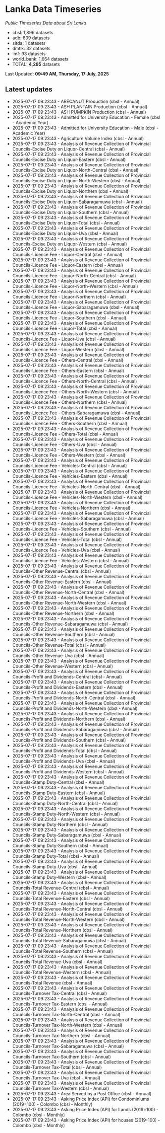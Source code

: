 # Lanka Data Timeseries
*Public Timeseries Data about Sri Lanka*

* cbsl: 1,896 datasets
* adb: 609 datasets
* sltda: 1 datasets
* dmtlk: 32 datasets
* imf: 93 datasets
* world_bank: 1,664 datasets
* TOTAL: **4,295** datasets

Last Updated: **09:49 AM, Thursday, 17 July, 2025**

## Latest updates

* 2025-07-17 09:23:43 - ARECANUT Production (cbsl - Annual)
* 2025-07-17 09:23:43 - ASH PLANTAIN Production (cbsl - Annual)
* 2025-07-17 09:23:43 - ASH PUMPKIN Production (cbsl - Annual)
* 2025-07-17 09:23:43 - Admitted for University Education - Female (cbsl - Academic Year)
* 2025-07-17 09:23:43 - Admitted for University Education - Male (cbsl - Academic Year)
* 2025-07-17 09:23:43 - Agriculture Volume Index (cbsl - Annual)
* 2025-07-17 09:23:43 - Analysis of Revenue Collection of Provincial Councils-Excise Duty on Liquor-Central (cbsl - Annual)
* 2025-07-17 09:23:43 - Analysis of Revenue Collection of Provincial Councils-Excise Duty on Liquor-Eastern (cbsl - Annual)
* 2025-07-17 09:23:43 - Analysis of Revenue Collection of Provincial Councils-Excise Duty on Liquor-North-Central (cbsl - Annual)
* 2025-07-17 09:23:43 - Analysis of Revenue Collection of Provincial Councils-Excise Duty on Liquor-North-Western (cbsl - Annual)
* 2025-07-17 09:23:43 - Analysis of Revenue Collection of Provincial Councils-Excise Duty on Liquor-Northern (cbsl - Annual)
* 2025-07-17 09:23:43 - Analysis of Revenue Collection of Provincial Councils-Excise Duty on Liquor-Sabaragamuwa (cbsl - Annual)
* 2025-07-17 09:23:43 - Analysis of Revenue Collection of Provincial Councils-Excise Duty on Liquor-Southern (cbsl - Annual)
* 2025-07-17 09:23:43 - Analysis of Revenue Collection of Provincial Councils-Excise Duty on Liquor-Total (cbsl - Annual)
* 2025-07-17 09:23:43 - Analysis of Revenue Collection of Provincial Councils-Excise Duty on Liquor-Uva (cbsl - Annual)
* 2025-07-17 09:23:43 - Analysis of Revenue Collection of Provincial Councils-Excise Duty on Liquor-Western (cbsl - Annual)
* 2025-07-17 09:23:43 - Analysis of Revenue Collection of Provincial Councils-Licence Fee - Liquor-Central (cbsl - Annual)
* 2025-07-17 09:23:43 - Analysis of Revenue Collection of Provincial Councils-Licence Fee - Liquor-Eastern (cbsl - Annual)
* 2025-07-17 09:23:43 - Analysis of Revenue Collection of Provincial Councils-Licence Fee - Liquor-North-Central (cbsl - Annual)
* 2025-07-17 09:23:43 - Analysis of Revenue Collection of Provincial Councils-Licence Fee - Liquor-North-Western (cbsl - Annual)
* 2025-07-17 09:23:43 - Analysis of Revenue Collection of Provincial Councils-Licence Fee - Liquor-Northern (cbsl - Annual)
* 2025-07-17 09:23:43 - Analysis of Revenue Collection of Provincial Councils-Licence Fee - Liquor-Sabaragamuwa (cbsl - Annual)
* 2025-07-17 09:23:43 - Analysis of Revenue Collection of Provincial Councils-Licence Fee - Liquor-Southern (cbsl - Annual)
* 2025-07-17 09:23:43 - Analysis of Revenue Collection of Provincial Councils-Licence Fee - Liquor-Total (cbsl - Annual)
* 2025-07-17 09:23:43 - Analysis of Revenue Collection of Provincial Councils-Licence Fee - Liquor-Uva (cbsl - Annual)
* 2025-07-17 09:23:43 - Analysis of Revenue Collection of Provincial Councils-Licence Fee - Liquor-Western (cbsl - Annual)
* 2025-07-17 09:23:43 - Analysis of Revenue Collection of Provincial Councils-Licence Fee - Others-Central (cbsl - Annual)
* 2025-07-17 09:23:43 - Analysis of Revenue Collection of Provincial Councils-Licence Fee - Others-Eastern (cbsl - Annual)
* 2025-07-17 09:23:43 - Analysis of Revenue Collection of Provincial Councils-Licence Fee - Others-North-Central (cbsl - Annual)
* 2025-07-17 09:23:43 - Analysis of Revenue Collection of Provincial Councils-Licence Fee - Others-North-Western (cbsl - Annual)
* 2025-07-17 09:23:43 - Analysis of Revenue Collection of Provincial Councils-Licence Fee - Others-Northern (cbsl - Annual)
* 2025-07-17 09:23:43 - Analysis of Revenue Collection of Provincial Councils-Licence Fee - Others-Sabaragamuwa (cbsl - Annual)
* 2025-07-17 09:23:43 - Analysis of Revenue Collection of Provincial Councils-Licence Fee - Others-Southern (cbsl - Annual)
* 2025-07-17 09:23:43 - Analysis of Revenue Collection of Provincial Councils-Licence Fee - Others-Total (cbsl - Annual)
* 2025-07-17 09:23:43 - Analysis of Revenue Collection of Provincial Councils-Licence Fee - Others-Uva (cbsl - Annual)
* 2025-07-17 09:23:43 - Analysis of Revenue Collection of Provincial Councils-Licence Fee - Others-Western (cbsl - Annual)
* 2025-07-17 09:23:43 - Analysis of Revenue Collection of Provincial Councils-Licence Fee - Vehicles-Central (cbsl - Annual)
* 2025-07-17 09:23:43 - Analysis of Revenue Collection of Provincial Councils-Licence Fee - Vehicles-Eastern (cbsl - Annual)
* 2025-07-17 09:23:43 - Analysis of Revenue Collection of Provincial Councils-Licence Fee - Vehicles-North-Central (cbsl - Annual)
* 2025-07-17 09:23:43 - Analysis of Revenue Collection of Provincial Councils-Licence Fee - Vehicles-North-Western (cbsl - Annual)
* 2025-07-17 09:23:43 - Analysis of Revenue Collection of Provincial Councils-Licence Fee - Vehicles-Northern (cbsl - Annual)
* 2025-07-17 09:23:43 - Analysis of Revenue Collection of Provincial Councils-Licence Fee - Vehicles-Sabaragamuwa (cbsl - Annual)
* 2025-07-17 09:23:43 - Analysis of Revenue Collection of Provincial Councils-Licence Fee - Vehicles-Southern (cbsl - Annual)
* 2025-07-17 09:23:43 - Analysis of Revenue Collection of Provincial Councils-Licence Fee - Vehicles-Total (cbsl - Annual)
* 2025-07-17 09:23:43 - Analysis of Revenue Collection of Provincial Councils-Licence Fee - Vehicles-Uva (cbsl - Annual)
* 2025-07-17 09:23:43 - Analysis of Revenue Collection of Provincial Councils-Licence Fee - Vehicles-Western (cbsl - Annual)
* 2025-07-17 09:23:43 - Analysis of Revenue Collection of Provincial Councils-Other Revenue-Central (cbsl - Annual)
* 2025-07-17 09:23:43 - Analysis of Revenue Collection of Provincial Councils-Other Revenue-Eastern (cbsl - Annual)
* 2025-07-17 09:23:43 - Analysis of Revenue Collection of Provincial Councils-Other Revenue-North-Central (cbsl - Annual)
* 2025-07-17 09:23:43 - Analysis of Revenue Collection of Provincial Councils-Other Revenue-North-Western (cbsl - Annual)
* 2025-07-17 09:23:43 - Analysis of Revenue Collection of Provincial Councils-Other Revenue-Northern (cbsl - Annual)
* 2025-07-17 09:23:43 - Analysis of Revenue Collection of Provincial Councils-Other Revenue-Sabaragamuwa (cbsl - Annual)
* 2025-07-17 09:23:43 - Analysis of Revenue Collection of Provincial Councils-Other Revenue-Southern (cbsl - Annual)
* 2025-07-17 09:23:43 - Analysis of Revenue Collection of Provincial Councils-Other Revenue-Total (cbsl - Annual)
* 2025-07-17 09:23:43 - Analysis of Revenue Collection of Provincial Councils-Other Revenue-Uva (cbsl - Annual)
* 2025-07-17 09:23:43 - Analysis of Revenue Collection of Provincial Councils-Other Revenue-Western (cbsl - Annual)
* 2025-07-17 09:23:43 - Analysis of Revenue Collection of Provincial Councils-Profit and Dividends-Central (cbsl - Annual)
* 2025-07-17 09:23:43 - Analysis of Revenue Collection of Provincial Councils-Profit and Dividends-Eastern (cbsl - Annual)
* 2025-07-17 09:23:43 - Analysis of Revenue Collection of Provincial Councils-Profit and Dividends-North-Central (cbsl - Annual)
* 2025-07-17 09:23:43 - Analysis of Revenue Collection of Provincial Councils-Profit and Dividends-North-Western (cbsl - Annual)
* 2025-07-17 09:23:43 - Analysis of Revenue Collection of Provincial Councils-Profit and Dividends-Northern (cbsl - Annual)
* 2025-07-17 09:23:43 - Analysis of Revenue Collection of Provincial Councils-Profit and Dividends-Sabaragamuwa (cbsl - Annual)
* 2025-07-17 09:23:43 - Analysis of Revenue Collection of Provincial Councils-Profit and Dividends-Southern (cbsl - Annual)
* 2025-07-17 09:23:43 - Analysis of Revenue Collection of Provincial Councils-Profit and Dividends-Total (cbsl - Annual)
* 2025-07-17 09:23:43 - Analysis of Revenue Collection of Provincial Councils-Profit and Dividends-Uva (cbsl - Annual)
* 2025-07-17 09:23:43 - Analysis of Revenue Collection of Provincial Councils-Profit and Dividends-Western (cbsl - Annual)
* 2025-07-17 09:23:43 - Analysis of Revenue Collection of Provincial Councils-Stamp Duty-Central (cbsl - Annual)
* 2025-07-17 09:23:43 - Analysis of Revenue Collection of Provincial Councils-Stamp Duty-Eastern (cbsl - Annual)
* 2025-07-17 09:23:43 - Analysis of Revenue Collection of Provincial Councils-Stamp Duty-North-Central (cbsl - Annual)
* 2025-07-17 09:23:43 - Analysis of Revenue Collection of Provincial Councils-Stamp Duty-North-Western (cbsl - Annual)
* 2025-07-17 09:23:43 - Analysis of Revenue Collection of Provincial Councils-Stamp Duty-Northern (cbsl - Annual)
* 2025-07-17 09:23:43 - Analysis of Revenue Collection of Provincial Councils-Stamp Duty-Sabaragamuwa (cbsl - Annual)
* 2025-07-17 09:23:43 - Analysis of Revenue Collection of Provincial Councils-Stamp Duty-Southern (cbsl - Annual)
* 2025-07-17 09:23:43 - Analysis of Revenue Collection of Provincial Councils-Stamp Duty-Total (cbsl - Annual)
* 2025-07-17 09:23:43 - Analysis of Revenue Collection of Provincial Councils-Stamp Duty-Uva (cbsl - Annual)
* 2025-07-17 09:23:43 - Analysis of Revenue Collection of Provincial Councils-Stamp Duty-Western (cbsl - Annual)
* 2025-07-17 09:23:43 - Analysis of Revenue Collection of Provincial Councils-Total Revenue-Central (cbsl - Annual)
* 2025-07-17 09:23:43 - Analysis of Revenue Collection of Provincial Councils-Total Revenue-Eastern (cbsl - Annual)
* 2025-07-17 09:23:43 - Analysis of Revenue Collection of Provincial Councils-Total Revenue-North-Central (cbsl - Annual)
* 2025-07-17 09:23:43 - Analysis of Revenue Collection of Provincial Councils-Total Revenue-North-Western (cbsl - Annual)
* 2025-07-17 09:23:43 - Analysis of Revenue Collection of Provincial Councils-Total Revenue-Northern (cbsl - Annual)
* 2025-07-17 09:23:43 - Analysis of Revenue Collection of Provincial Councils-Total Revenue-Sabaragamuwa (cbsl - Annual)
* 2025-07-17 09:23:43 - Analysis of Revenue Collection of Provincial Councils-Total Revenue-Southern (cbsl - Annual)
* 2025-07-17 09:23:43 - Analysis of Revenue Collection of Provincial Councils-Total Revenue-Uva (cbsl - Annual)
* 2025-07-17 09:23:43 - Analysis of Revenue Collection of Provincial Councils-Total Revenue-Western (cbsl - Annual)
* 2025-07-17 09:23:43 - Analysis of Revenue Collection of Provincial Councils-Total Revenue (cbsl - Annual)
* 2025-07-17 09:23:43 - Analysis of Revenue Collection of Provincial Councils-Turnover Tax-Central (cbsl - Annual)
* 2025-07-17 09:23:43 - Analysis of Revenue Collection of Provincial Councils-Turnover Tax-Eastern (cbsl - Annual)
* 2025-07-17 09:23:43 - Analysis of Revenue Collection of Provincial Councils-Turnover Tax-North-Central (cbsl - Annual)
* 2025-07-17 09:23:43 - Analysis of Revenue Collection of Provincial Councils-Turnover Tax-North-Western (cbsl - Annual)
* 2025-07-17 09:23:43 - Analysis of Revenue Collection of Provincial Councils-Turnover Tax-Northern (cbsl - Annual)
* 2025-07-17 09:23:43 - Analysis of Revenue Collection of Provincial Councils-Turnover Tax-Sabaragamuwa (cbsl - Annual)
* 2025-07-17 09:23:43 - Analysis of Revenue Collection of Provincial Councils-Turnover Tax-Southern (cbsl - Annual)
* 2025-07-17 09:23:43 - Analysis of Revenue Collection of Provincial Councils-Turnover Tax-Total (cbsl - Annual)
* 2025-07-17 09:23:43 - Analysis of Revenue Collection of Provincial Councils-Turnover Tax-Uva (cbsl - Annual)
* 2025-07-17 09:23:43 - Analysis of Revenue Collection of Provincial Councils-Turnover Tax-Western (cbsl - Annual)
* 2025-07-17 09:23:43 - Area Served by a Post Office (cbsl - Annual)
* 2025-07-17 09:23:43 - Asking Price Index (API) for Condominiums (2019=100) - Colombo (cbsl - Monthly)
* 2025-07-17 09:23:43 - Asking Price Index (API) for Lands (2019=100) - Colombo (cbsl - Monthly)
* 2025-07-17 09:23:43 - Asking Price Index (API) for houses (2019-100) - Colombo (cbsl - Monthly)